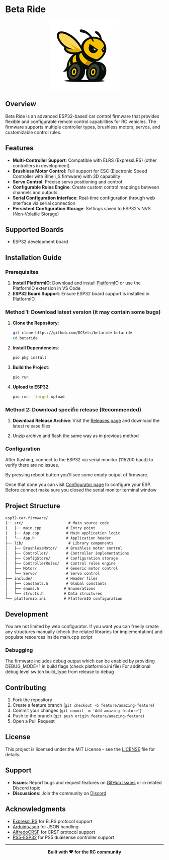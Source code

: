 # Beta Ride

<div align="center">
  <img src="beta-ride-sm.png" alt="Beta Ride Logo" width="220"/>
</div>

## Overview

Beta Ride is an advanced ESP32-based car control firmware that provides flexible and configurable remote control capabilities for RC vehicles. The firmware supports multiple controller types, brushless motors, servos, and customizable control rules.

## Features

- **Multi-Controller Support**: Compatible with ELRS (ExpressLRS) (other controllers in development)
- **Brushless Motor Control**: Full support for ESC (Electronic Speed Controller with Blheli_S firmware) with 3D capability
- **Servo Control**: Precise servo positioning and control
- **Configurable Rules Engine**: Create custom control mappings between channels and outputs
- **Serial Configuration Interface**: Real-time configuration through web interface via serial connection
- **Persistent Configuration Storage**: Settings saved to ESP32's NVS (Non-Volatile Storage)

## Supported Boards

- ESP32 development board

## Installation Guide

### Prerequisites

1. **Install PlatformIO**: Download and install [PlatformIO](https://platformio.org/install) or use the PlatformIO extension in VS Code
2. **ESP32 Board Support**: Ensure ESP32 board support is installed in PlatformIO

### Method 1: Download latest version (it may contain some bugs)

1. **Clone the Repository**:
   ```bash
   git clone https://github.com/DCSets/betaride betaride
   cd betaride
   ```

2. **Install Dependencies**:
   ```bash
   pio pkg install
   ```

3. **Build the Project**:
   ```bash
   pio run
   ```

4. **Upload to ESP32**:
   ```bash
   pio run --target upload
   ```

### Method 2: Download specific release (Recommended)

1. **Download Release Archive**: Visit the [Releases page](https://github.com/DCSets/betaride/releases) and download the latest release files

2. Unzip archive and flash the same way as in previous method    

### Configuration

After flashing, connect to the ESP32 via serial monitor (115200 baud) to verify there are no issues. 

By pressing reboot button you'll see some empty output of firmware.

Once that done you can visit [Configurator page](https://dcsets.com/beta-ride) to configure your ESP. 
Before connect make sure you closed the serial monitor terminal window


## Project Structure

```
esp32-car-firmware/
├── src/                    # Main source code
│   ├── main.cpp           # Entry point
│   ├── App.cpp            # Main application logic
│   └── App.h              # Application header
├── lib/                    # Library components
│   ├── BrushlessMotor/    # Brushless motor control
│   ├── Controller/        # Controller implementations
│   ├── ConfigStore/       # Configuration storage
│   ├── ControllerRules/   # Control rules engine
│   ├── Motor/             # Generic motor control
│   └── Servo/             # Servo control
├── include/               # Header files
│   ├── constants.h        # Global constants
│   ├── enums.h           # Enumerations
│   └── structs.h         # Data structures
└── platformio.ini        # PlatformIO configuration
```

## Development

You are not limited by web configurator. If you want you can freelly create any structures manually (check the related libraries for implementation) and populate resources inside main.cpp script

### Debugging
The firmware includes debug output which can be enabled by providing DEBUG_MODE=1 in build flags (check platformio.ini file)
For additional debug level switch build_type from release to debug


## Contributing

1. Fork the repository
2. Create a feature branch (`git checkout -b feature/amazing-feature`)
3. Commit your changes (`git commit -m 'Add amazing feature'`)
4. Push to the branch (`git push origin feature/amazing-feature`)
5. Open a Pull Request

## License

This project is licensed under the MIT License - see the [LICENSE](LICENSE) file for details.

## Support

- **Issues**: Report bugs and request features on [GitHub Issues](https://dcsets.com/beta-ride/issues) or in related Discord topic
- **Discussions**: Join the community on [Discord](https://discord.gg/wapS8Huuff)

## Acknowledgments

- [ExpressLRS](https://github.com/ExpressLRS/ExpressLRS) for ELRS protocol support
- [ArduinoJson](https://github.com/bblanchon/ArduinoJson) for JSON handling
- [AlfredoCRSF](https://github.com/alfredosystems/AlfredoCRSF) for CRSF protocol support
- [PS5-ESP32](https://github.com/rodneybakiskan/ps5-esp32.git) for PS5 dualsense controller support

---

<div align="center">
  <strong>Built with ❤️ for the RC community</strong>
</div>
